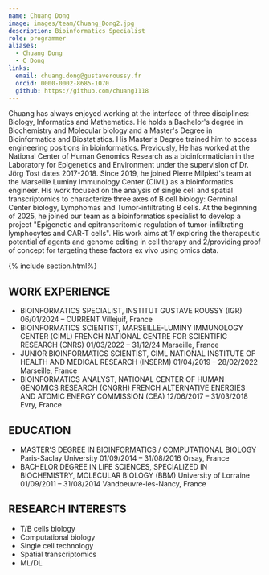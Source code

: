 ```yaml
---
name: Chuang Dong
image: images/team/Chuang_Dong2.jpg
description: Bioinformatics Specialist
role: programmer
aliases:
  - Chuang Dong
  - C Dong
links:
  email: chuang.dong@gustaveroussy.fr
  orcid: 0000-0002-8685-1070
  github: https://github.com/chuang1118
---
```


Chuang has always enjoyed working at the interface of three disciplines: Biology, Informatics and Mathematics. He holds a Bachelor's degree in Biochemistry and Molecular biology and a Master's Degree in Bioinformatics and Biostatistics. His Master's Degree trained him to access engineering positions in bioinformatics. Previously, He has worked at the National Center of Human Genomics Research as a bioinformatician in the Laboratory for Epigenetics and Environment under the supervision of Dr. Jörg Tost dates 2017-2018. Since 2019, he joined Pierre Milpied's team at the Marseille Luminy Immunology Center (CIML) as a bioinformatics engineer. His work focused on the analysis of single cell and spatial transcriptomics to characterize three axes of B cell biology: Germinal Center biology, Lymphomas and Tumor-infiltrating B cells. At the beginning of 2025, he joined our team as a bioinformatics specialist to develop a project "Epigenetic and epitranscritomic regulation of tumor-infiltrating lymphocytes and CAR-T cells". His work aims at 1/ exploring the therapeutic potential of agents and genome editing in cell therapy and 2/providing proof of concept for targeting these factors ex vivo using omics data.

{% include section.html%}

## WORK EXPERIENCE
- BIOINFORMATICS SPECIALIST, INSTITUT GUSTAVE ROUSSY (IGR) 06/01/2024 – CURRENT Villejuif, France 
- BIOINFORMATICS SCIENTIST, MARSEILLE-LUMINY IMMUNOLOGY CENTER (CIML) FRENCH NATIONAL CENTRE FOR SCIENTIFIC RESEARCH (CNRS) 01/03/2022 – 31/12/24 Marseille, France 
- JUNIOR BIOINFORMATICS SCIENTIST, CIML NATIONAL INSTITUTE OF HEALTH AND MEDICAL RESEARCH (INSERM) 01/04/2019 – 28/02/2022 Marseille, France 
- BIOINFORMATICS ANALYST, NATIONAL CENTER OF HUMAN GENOMICS RESEARCH (CNGRH) FRENCH ALTERNATIVE ENERGIES AND ATOMIC ENERGY COMMISSION (CEA) 12/06/2017 – 31/03/2018 Evry, France

##  EDUCATION
- MASTER'S DEGREE IN BIOINFORMATICS / COMPUTATIONAL BIOLOGY Paris-Saclay University 01/09/2014 – 31/08/2016 Orsay, France 
- BACHELOR DEGREE IN LIFE SCIENCES, SPECIALIZED IN BIOCHEMISTRY, MOLECULAR BIOLOGY (BBM) University of Lorraine 01/09/2011 – 31/08/2014 Vandoeuvre-les-Nancy, France

## RESEARCH INTERESTS
- T/B cells biology 
- Computational biology
- Single cell technology
- Spatial transcriptomics 
- ML/DL
